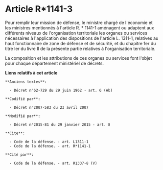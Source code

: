 # Article R*1141-3

Pour remplir leur mission de défense, le ministre chargé de l'économie et les ministres mentionnés à l'article R. * 1141-1
aménagent ou adaptent aux différents niveaux de l'organisation territoriale les organes ou services nécessaires à
l'application des dispositions de l'article L. 1311-1, relatives au haut fonctionnaire de zone de défense et de sécurité, et
du chapitre 1er du titre Ier du livre II de la présente partie relatives à l'organisation territoriale. 

La composition et les attributions de ces organes ou services font l'objet pour chaque département ministériel de décrets.

**Liens relatifs à cet article**

	**Anciens textes**:

	  - Décret n°62-729 du 29 juin 1962 - art. 6 (Ab)

	**Codifié par**:

	  - Décret n°2007-583 du 23 avril 2007

	**Modifié par**:

	  - Décret n°2015-81 du 29 janvier 2015 - art. 8

	**Cite**:

	  - Code de la défense. - art. L1311-1
	  - Code de la défense. - art. R*1141-1

	**Cité par**:

	  - Code de la défense. - art. R1337-8 (V)
